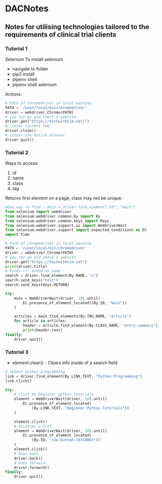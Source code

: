 # DACNotes

## Notes for utilising technologies tailored to the requirements of clinical trial clients

### Tutorial 1

Selenium
To install selenium

- navigate to folder
- pip3 install
- pipenv shell
- pipenv shell selenium

Actions:

```Python
# Path of chromedriver in local machine
PATH = '/user/local/bin/chromedriver'
driver = webdriver.Chrome(PATH)
# you can go and check a website
driver.get("https://techwithtim.net/")
# closes current tab
driver.close()
# closes the entire browser
driver.quit()
```

### Tutorial 2

Ways to access:

1. id
2. name
3. class
4. tag

Returns first element on a page, class may not be unique.

```Python
#One way to find - main = driver.find_element("id", "main")
from selenium import webdriver
from selenium.webdriver.common.by import By
from selenium.webdriver.common.keys import Keys
from selenium.webdriver.support.ui import WebDriverWait
from selenium.webdriver.support import expected_conditions as EC
import time

# Path of chromedriver in local machine
PATH = '/user/local/bin/chromedriver'
driver = webdriver.Chrome(PATH)
# you can go and check a website
driver.get("https://techwithtim.net")
print(driver.title)
# Finds "s" based on name
search = driver.find_element(By.NAME, "s")
search.send_keys("test")
search.send_keys(Keys.RETURN)

try:
    main = WebDriverWait(driver, 10).until(
        EC.presence_of_element_located((By.ID, "main"))
    )

    articles = main.find_elements(By.TAG_NAME, "article")
    for article in articles:
        header = article.find_element(By.CLASS_NAME, "entry-summary")
        print(header.text)
finally:
    driver.quit()
```

### Tutorial 3

- element.clear() - Clears info inside of a search field

```Python
# select python programming
link = driver.find_element(By.LINK_TEXT, "Python Programming")
link.click()

try:
    # Click on beginner python tutorials
    element = WebDriverWait(driver, 10).until(
        EC.presence_of_element_located(
            (By.LINK_TEXT, "Beginner Python Tutorials"))
    )

    element.click()
    # Accesses a href
    element = WebDriverWait(driver, 10).until(
        EC.presence_of_element_located(
            (By.ID, "sow-button-19310003"))
    )
    element.click()
    # Goes back
    driver.back()
    # Goes forward
    driver.forward()
finally:
    driver.quit()

```
